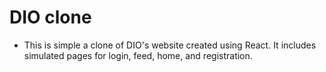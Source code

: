 # DIO clone

- This is simple a clone of DIO's website created using React. It includes simulated pages for login, feed, home, and registration.